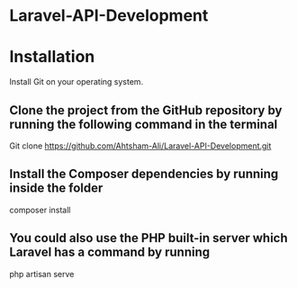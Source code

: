 # Laravel-API-Development
# Installation
Install Git on your operating system.
## Clone the project from the GitHub repository by running the following command in the terminal
Git clone https://github.com/Ahtsham-Ali/Laravel-API-Development.git
## Install the Composer dependencies by running inside the folder
composer install

## You could also use the PHP built-in server which Laravel has a command by running
php artisan serve


